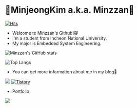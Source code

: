 # :sparkling_heart:MinjeongKim a.k.a. Minzzan:sparkling_heart:
[![Hits](https://hits.seeyoufarm.com/api/count/incr/badge.svg?url=https%3A%2F%2Fgithub.com%2Fminzzan&count_bg=%2379C83D&title_bg=%23555555&icon=&icon_color=%23E7E7E7&title=hits&edge_flat=false)](https://hits.seeyoufarm.com)

- Welcome to Minzzan's Github!:smiley_cat:
- I'm a student from Incheon National University.
- My major is Embedded System Engineering.

![Minzzan's GitHub stats](https://github-readme-stats.vercel.app/api?username=minzzan&show_icons=true&theme=radical)

![Top Langs](https://github-readme-stats.vercel.app/api/top-langs/?username=minzzan&layout=compact)


- You can get more information about me in my blog:information_desk_person:
<div></div> 
<a href="https://blog.naver.com/kmmjj1106" target="_blank"><img src="https://img.shields.io/badge/-Naver-white?style=flat&logo=Naver&logoColor=#03C75A"/></a>
<a href="https://muengx2.tistory.com" target="_blank"><img alt="Tistory" src="https://img.shields.io/badge/-Tistory-important"></a>

- Portfolio

<a href="https://blog.naver.com/kmmjj1106" target="_blank"><img src="https://img.shields.io/badge/-Notion-black?style=flat&logo=Notion&logoColor=#000000"/></a>
